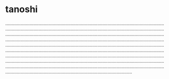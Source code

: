 # tanoshi
...............................................................................................................................................................................................................................................................................................................................................................................................................................................................................................................................................................................................................................................................................................................................................................................................................................................................................................................................................................................................................................................................................................................................................................................................................................................................